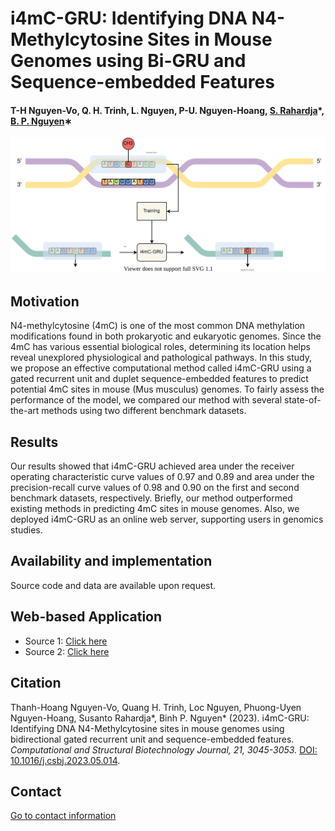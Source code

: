 # i4mC-GRU: Identifying DNA N4-Methylcytosine Sites in Mouse Genomes using Bi-GRU and Sequence-embedded Features


#### T-H Nguyen-Vo, Q. H. Trinh, L. Nguyen, P-U. Nguyen-Hoang, [S. Rahardja](http://www.susantorahardja.com/)*, [B. P. Nguyen](https://homepages.ecs.vuw.ac.nz/~nguyenb5/about.html)∗

![alt text](https://github.com/mldlproject/2022-i4mC-GRU/blob/main/i4mC_GRU_abs0.svg)

## Motivation
N4-methylcytosine (4mC) is one of the most common DNA methylation modifications found in both prokaryotic and eukaryotic genomes. Since the 4mC has various essential biological roles, 
determining its location helps reveal unexplored physiological and pathological pathways. In this study, we propose an effective computational method called i4mC-GRU using a gated 
recurrent unit and duplet sequence-embedded features to predict potential 4mC sites in mouse (Mus musculus) genomes. To fairly assess the performance of the model, we compared our method 
with several state-of-the-art methods using two different benchmark datasets.

## Results
Our results showed that i4mC-GRU achieved area under the receiver operating characteristic curve values of 0.97 and 0.89 and area under the precision-recall curve values of 0.98 
and 0.90 on the first and second benchmark datasets, respectively. Briefly, our method outperformed existing methods in predicting 4mC sites in mouse genomes. Also, we deployed i4mC-GRU 
as an online web server, supporting users in genomics studies.

## Availability and implementation
Source code and data are available upon request. 

## Web-based Application
- Source 1: [Click here](http://124.197.54.240:5002/)
- Source 2: [Click here](http://14.177.208.167:5002/)

## Citation
Thanh-Hoang Nguyen-Vo, Quang H. Trinh, Loc Nguyen, Phuong-Uyen Nguyen-Hoang, Susanto Rahardja*, Binh P. Nguyen* (2023). i4mC-GRU: Identifying DNA N4-Methylcytosine sites in mouse genomes using bidirectional gated 
recurrent unit and sequence-embedded features. *Computational and Structural Biotechnology Journal, 21, 3045-3053.* [DOI: 10.1016/j.csbj.2023.05.014](https://doi.org/10.1016/j.csbj.2023.05.014).

## Contact 
[Go to contact information](https://homepages.ecs.vuw.ac.nz/~nguyenb5/contact.html)
